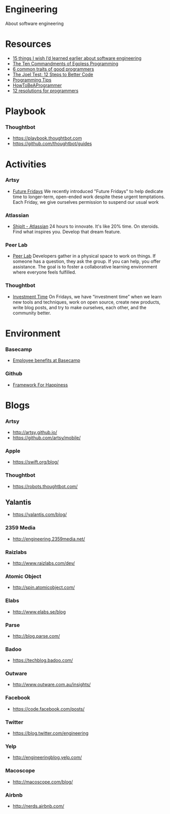 # Engineering
About software engineering

# Resources

- [15 things I wish I’d learned earlier about software engineering](https://medium.com/@kyleve/15-things-i-wish-id-learned-earlier-about-software-engineering-c9a4b16d36de)
- [The Ten Commandments of Egoless Programming](http://blog.codinghorror.com/the-ten-commandments-of-egoless-programming/)
- [6 common traits of good programmers](http://www.royvanrijn.com/blog/2013/12/6-traits-of-good-programmers/)
- [The Joel Test: 12 Steps to Better Code](http://www.joelonsoftware.com/articles/fog0000000043.html)
- [Programming Tips](http://www.yacoset.com/Home/programming-tips)
- [HowToBeAProgrammer](https://github.com/braydie/HowToBeAProgrammer)
- [12 resolutions for programmers](http://matt.might.net/articles/programmers-resolutions/)

# Playbook

### Thoughtbot
- https://playbook.thoughtbot.com
- https://github.com/thoughtbot/guides

# Activities

### Artsy
- [Future Fridays](http://artsy.github.io/blog/2015/12/22/future-fridays/)
We recently introduced "Future Fridays" to help dedicate time to longer-term, open-ended work despite these urgent temptations. Each Friday, we give ourselves permission to suspend our usual work

### Atlassian
- [ShipIt - Atlassian](https://www.atlassian.com/company/shipit)
24 hours to innovate. It's like 20% time. On steroids. Find what inspires you. Develop that dream feature.

### Peer Lab
- [Peer Lab](http://artsy.github.io/blog/2015/08/10/peer-lab/)
Developers gather in a physical space to work on things. If someone has a question, they ask the group. If you can help, you offer assistance. The goal is to foster a collaborative learning environment where everyone feels fulfilled.

### Thoughtbot
- [Investment Time](https://thoughtbot.com/jobs)
On Fridays, we have “investment time” when we learn new tools and techniques, work on open source, create new products, write blog posts, and try to make ourselves, each other, and the community better.

# Environment

### Basecamp
- [Employee benefits at Basecamp](https://m.signalvnoise.com/employee-benefits-at-basecamp-d2d46fd06c58#.sowqf2pl7)

### Github
- [Framework For Happiness](https://www.youtube.com/watch?v=i0FzgvYxdvk)

# Blogs

### Artsy
- http://artsy.github.io/
- https://github.com/artsy/mobile/

### Apple
- https://swift.org/blog/

### Thoughtbot
- https://robots.thoughtbot.com/

## Yalantis
- https://yalantis.com/blog/

### 2359 Media
- http://engineering.2359media.net/

### Raizlabs
- http://www.raizlabs.com/dev/

### Atomic Object
- http://spin.atomicobject.com/

### Elabs
- http://www.elabs.se/blog

### Parse
- http://blog.parse.com/

### Badoo
- https://techblog.badoo.com/

### Outware
- http://www.outware.com.au/insights/

### Facebook
- https://code.facebook.com/posts/

### Twitter
- https://blog.twitter.com/engineering

### Yelp
- http://engineeringblog.yelp.com/

### Macoscope
- http://macoscope.com/blog/

### Airbnb
- http://nerds.airbnb.com/
